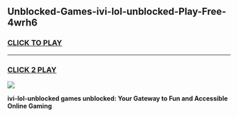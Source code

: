 
## Unblocked-Games-ivi-lol-unblocked-Play-Free-4wrh6
<h3>
<a href="https://premium76.site?title=ivi-lol-unblocked&ref=21A">CLICK TO PLAY</a></h3>
<hr>

<h3>
<a href="https://premium76.site?title=ivi-lol-unblocked&ref=21A">CLICK 2 PLAY</a>
  
</h3>

<a href="https://premium76.site?title=ivi-lol-unblocked&ref=21A"><img src="https://clearcache.store/games.png"></a>


**ivi-lol-unblocked games unblocked: Your Gateway to Fun and Accessible Online Gaming**
